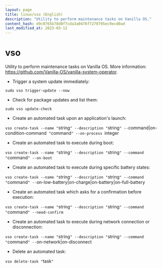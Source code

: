 ```yaml
---
layout: page
title: linux/vso (English)
description: "Utility to perform maintenance tasks on Vanilla OS."
content_hash: d9c0765b78d0f7cda3a0476f7270795ec9ecd0ad
last_modified_at: 2023-03-12
---
```

# vso

Utility to perform maintenance tasks on Vanilla OS.
More information: <https://github.com/Vanilla-OS/vanilla-system-operator>.

- Trigger a system update immediately:

`sudo vso trigger-update --now`

- Check for package updates and list them:

`sudo vso update-check`

- Create an automated task upon an application's launch:

`vso create-task --name "`<span class="tldr-var badge badge-pill bg-dark-lm bg-white-dm text-white-lm text-dark-dm font-weight-bold">string</span>`" --description "`<span class="tldr-var badge badge-pill bg-dark-lm bg-white-dm text-white-lm text-dark-dm font-weight-bold">string</span>`" --`<span class="tldr-var badge badge-pill bg-dark-lm bg-white-dm text-white-lm text-dark-dm font-weight-bold">command|on-condition-command</span>` "`<span class="tldr-var badge badge-pill bg-dark-lm bg-white-dm text-white-lm text-dark-dm font-weight-bold">command</span>`" --on-process `<span class="tldr-var badge badge-pill bg-dark-lm bg-white-dm text-white-lm text-dark-dm font-weight-bold">integer</span>

- Create an automated task to execute during boot:

`vso create-task --name "`<span class="tldr-var badge badge-pill bg-dark-lm bg-white-dm text-white-lm text-dark-dm font-weight-bold">string</span>`" --description "`<span class="tldr-var badge badge-pill bg-dark-lm bg-white-dm text-white-lm text-dark-dm font-weight-bold">string</span>`" --command "`<span class="tldr-var badge badge-pill bg-dark-lm bg-white-dm text-white-lm text-dark-dm font-weight-bold">command</span>`" --on-boot`

- Create an automated task to execute during specific battery states:

`vso create-task --name "`<span class="tldr-var badge badge-pill bg-dark-lm bg-white-dm text-white-lm text-dark-dm font-weight-bold">string</span>`" --description "`<span class="tldr-var badge badge-pill bg-dark-lm bg-white-dm text-white-lm text-dark-dm font-weight-bold">string</span>`" --command "`<span class="tldr-var badge badge-pill bg-dark-lm bg-white-dm text-white-lm text-dark-dm font-weight-bold">command</span>`" --`<span class="tldr-var badge badge-pill bg-dark-lm bg-white-dm text-white-lm text-dark-dm font-weight-bold">on-low-battery|on-charge|on-battery|on-full-battery</span>

- Create an automated task which asks for a confirmation before execution:

`vso create-task --name "`<span class="tldr-var badge badge-pill bg-dark-lm bg-white-dm text-white-lm text-dark-dm font-weight-bold">string</span>`" --description "`<span class="tldr-var badge badge-pill bg-dark-lm bg-white-dm text-white-lm text-dark-dm font-weight-bold">string</span>`" --command "`<span class="tldr-var badge badge-pill bg-dark-lm bg-white-dm text-white-lm text-dark-dm font-weight-bold">command</span>`" --need-confirm`

- Create an automated task to execute during network connection or disconnection:

`vso create-task --name "`<span class="tldr-var badge badge-pill bg-dark-lm bg-white-dm text-white-lm text-dark-dm font-weight-bold">string</span>`" --description "`<span class="tldr-var badge badge-pill bg-dark-lm bg-white-dm text-white-lm text-dark-dm font-weight-bold">string</span>`" --command "`<span class="tldr-var badge badge-pill bg-dark-lm bg-white-dm text-white-lm text-dark-dm font-weight-bold">command</span>`" --`<span class="tldr-var badge badge-pill bg-dark-lm bg-white-dm text-white-lm text-dark-dm font-weight-bold">on-network|on-disconnect</span>

- Delete an automated task:

`vso delete-task "`<span class="tldr-var badge badge-pill bg-dark-lm bg-white-dm text-white-lm text-dark-dm font-weight-bold">task</span>`"`
